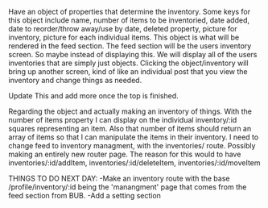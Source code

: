 Have an object of properties that determine the inventory. Some keys for this object include name, number of items to be inventoried, date added, date to reorder/throw away/use by date, deleted property, picture for inventory, picture for each individual items. This object is what will be rendered in the feed section. The feed section will be the users inventory screen. So maybe instead of displaying this. We will display all of the users inventories that are simply just objects. Clicking the object/inventory will bring up another screen, kind of like an individual post that you view the inventory and change things as needed. 

Update This and add more once the top is finished.

Regarding the object and actually making an inventory of things. With the number of items property I can display on the individual inventory/:id squares representing an item. Also that number of items should return an array of items so that I can manipulate the items in their inventory. I need to change feed to inventory managment, with the inventories/ route. Possibly making an entirely new router page. The reason for this would to have inventories/:id/addItem, inventories/:id/deleteItem, inventories/:id/moveItem








THINGS TO DO NEXT DAY: 
    -Make an inventory route with the base /profile/inventory/:id being the 'manangment' page that comes from the feed section from BUB. 
    -Add a setting section
    